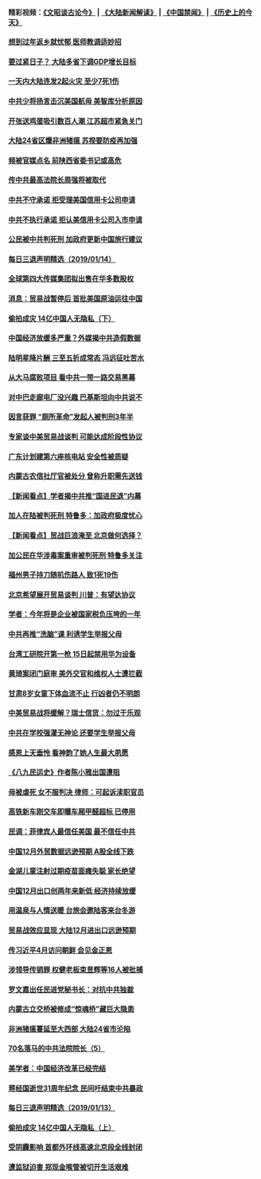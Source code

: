 #### 精彩视频：[《文昭谈古论今》](https://github.com/gfw-breaker/wenzhao/blob/master/README.md?t=01150931) | [《大陆新闻解读》](https://github.com/gfw-breaker/ntdtv-comedy/blob/master/README.md?t=01150931) | [《中国禁闻》](https://github.com/gfw-breaker/ntdtv-news/blob/master/README.md?t=01150931) | [《历史上的今天》](https://github.com/gfw-breaker/today-in-history/blob/master/README.md?t=01150931) 

#### [想到过年返乡就忧郁 医师教调适妙招](../pages/nsc413/n10976777.md?t=01150931) 

#### [要过紧日子？ 大陆多省下调GDP增长目标](../pages/nsc413/n10976256.md?t=01150931) 

#### [一天内大陆连发2起火灾 至少7死1伤](../pages/nsc413/n10976624.md?t=01150931) 

#### [中共少将扬言击沉美国航母 美智库分析原因](../pages/nsc413/n10976673.md?t=01150931) 

#### [开张送鸡蛋吸引数百人潮 江苏超市紧急关门](../pages/nsc413/n10976204.md?t=01150931) 

#### [大陆24省区爆非洲猪瘟 苏揆要防疫再加强](../pages/nsc413/n10976445.md?t=01150931) 

#### [频被官媒点名 前陕西省委书记或高危](../pages/nsc413/n10976271.md?t=01150931) 

#### [传中共最高法院长周强将被取代](../pages/nsc413/n10976183.md?t=01150931) 

#### [中共不守承诺 拒受理美国信用卡公司申请](../pages/nsc413/n10975605.md?t=01150931) 

#### [中共不执行承诺 拒认美信用卡公司入市申请](../pages/nsc413/n10976156.md?t=01150931) 

#### [公民被中共判死刑 加政府更新中国旅行建议](../pages/nsc413/n10976159.md?t=01150931) 


#### [每日三退声明精选（2019/01/14）](../pages/nsc413/n10976237.md?t=01150931) 

#### [全球第四大传媒集团拟出售在华多数股权](../pages/nsc413/n10975987.md?t=01150931) 

#### [消息：贸易战暂停后 首批美国原油运往中国](../pages/nsc413/n10976142.md?t=01150931) 

#### [偷拍成灾 14亿中国人无隐私（下）](../pages/nsc413/n10972121.md?t=01150931) 

#### [中国经济放缓多严重？外媒揭中共造假数据](../pages/nsc413/n10975554.md?t=01150931) 

#### [陆明星降片酬 三至五折成常态 冯远征吐苦水](../pages/nsc413/n10975329.md?t=01150931) 

#### [从大马腐败项目 看中共一带一路交易黑幕](../pages/nsc413/n10975091.md?t=01150931) 

#### [对中巴走廊电厂没兴趣 巴基斯坦向中共说不](../pages/nsc413/n10975898.md?t=01150931) 

#### [因言获罪 “厕所革命”发起人被判刑3年半](../pages/nsc413/n10975756.md?t=01150931) 

#### [专家谈中美贸易战谈判 可能达成阶段性协议](../pages/nsc413/n10975743.md?t=01150931) 

#### [广东计划建第六座核电站 安全性被质疑](../pages/nsc413/n10975625.md?t=01150931) 

#### [内蒙古农信社厅官被处分 曾称升职需先送钱](../pages/nsc413/n10975720.md?t=01150931) 

#### [【新闻看点】学者揭中共推“国进民退”内幕](../pages/nsc413/n10975497.md?t=01150931) 

#### [加人在陆被判死刑 特鲁多：加政府极度忧心](../pages/nsc413/n10975591.md?t=01150931) 

#### [【新闻看点】贸战巨浪淹至 北京做何选择？](../pages/nsc413/n10975303.md?t=01150931) 

#### [加公民在华涉毒案重审被判死刑 特鲁多关注](../pages/nsc413/n10975372.md?t=01150931) 

#### [福州男子持刀随机伤路人 致1死19伤](../pages/nsc413/n10975494.md?t=01150931) 

#### [北京希望展开贸易谈判 川普：有望达协议](../pages/nsc413/n10975474.md?t=01150931) 

#### [学者：今年将是企业被国家税负压垮的一年](../pages/nsc413/n10975394.md?t=01150931) 

#### [中共再推“洗脑”课 利诱学生举报父母](../pages/nsc413/n10975169.md?t=01150931) 

#### [台湾工研院开第一枪 15日起禁用华为设备](../pages/nsc413/n10975203.md?t=01150931) 

#### [黄琦案闭门庭审 美外交官和维权人士遭拦截](../pages/nsc413/n10975316.md?t=01150931) 

#### [甘肃8岁女童下体血流不止 行凶者仍不明朗](../pages/nsc413/n10974865.md?t=01150931) 

#### [中美贸易战将缓解？瑞士信货：勿过于乐观](../pages/nsc413/n10975237.md?t=01150931) 


#### [中共在学校强灌无神论 还要学生举报父母](../pages/nsc413/n10975054.md?t=01150931) 

#### [感恩上天垂怜 看神韵了她人生最大夙愿](../pages/nsc413/n10973807.md?t=01150931) 

#### [《八九民运史》作者陈小雅出国遭阻](../pages/nsc413/n10975067.md?t=01150931) 

#### [母被虐死 女不服判决 律师：可起诉渎职官员](../pages/nsc413/n10974866.md?t=01150931) 

#### [高铁新车刚交车即曝车厢甲醛超标 已停用](../pages/nsc413/n10974791.md?t=01150931) 

#### [民调：菲律宾人最信任美国 最不信任中共](../pages/nsc413/n10974870.md?t=01150931) 

#### [中国12月外贸数据远逊预期 A股全线下跌](../pages/nsc413/n10974454.md?t=01150931) 

#### [金湖儿童注射过期疫苗面瘫失聪 家长绝望](../pages/nsc413/n10974328.md?t=01150931) 

#### [中国12月出口创两年来新低 经济持续放缓](../pages/nsc413/n10974722.md?t=01150931) 

#### [用温泉与人情送暖 台旅会邀陆客来台冬游](../pages/nsc413/n10974692.md?t=01150931) 

#### [贸易战效应显现 大陆12月进出口远逊预期](../pages/nsc413/n10973942.md?t=01150931) 

#### [传习近平4月访问朝鲜 会见金正恩](../pages/nsc413/n10974482.md?t=01150931) 

#### [涉领导传销罪 权健老板束昱辉等16人被批捕](../pages/nsc413/n10974299.md?t=01150931) 

#### [罗文嘉出任民进党秘书长：对抗中共独裁](../pages/nsc413/n10974339.md?t=01150931) 

#### [内蒙古立交桥被修成“惊魂桥”藏巨大隐患](../pages/nsc413/n10974093.md?t=01150931) 

#### [非洲猪瘟蔓延至大西部 大陆24省市沦陷](../pages/nsc413/n10973814.md?t=01150931) 

#### [70名落马的中共法院院长（5）](../pages/nsc413/n10959917.md?t=01150931) 

#### [美学者：中国经济改革已经完结](../pages/nsc413/n10973365.md?t=01150931) 

#### [蒋经国逝世31周年纪念 民间吁结束中共暴政](../pages/nsc413/n10973350.md?t=01150931) 

#### [每日三退声明精选（2019/01/13）](../pages/nsc413/n10973752.md?t=01150931) 

#### [偷拍成灾 14亿中国人无隐私（上）](../pages/nsc413/n10972071.md?t=01150931) 

#### [受阴霾影响 首都外环线高速北京段全线封闭](../pages/nsc413/n10973528.md?t=01150931) 

#### [遭监狱迫害 郑现金喉管被切开生活艰难](../pages/nsc413/n10968993.md?t=01150931) 

